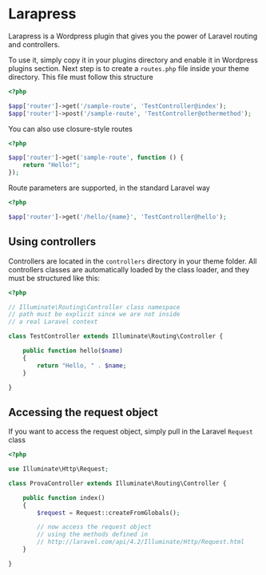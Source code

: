 # Larapress

Larapress is a Wordpress plugin that gives you the power of Laravel routing and controllers.

To use it, simply copy it in your plugins directory and enable it in Wordpress plugins section. Next step is to create a `routes.php` file inside your theme directory. This file must follow this structure

```php
<?php

$app['router']->get('/sample-route', 'TestController@index');
$app['router']->post('/sample-route', 'TestController@othermethod');
```

You can also use closure-style routes

```php
<?php

$app['router']->get('sample-route', function () {
    return "Hello!";
});
```

Route parameters are supported, in the standard Laravel way

```php
<?php

$app['router']->get('/hello/{name}', 'TestController@hello');
```

## Using controllers

Controllers are located in the `controllers` directory in your theme folder. All controllers classes are automatically loaded by the class loader, and they must be structured like this:

```php
<?php

// Illuminate\Routing\Controller class namespace
// path must be explicit since we are not inside
// a real Laravel context

class TestController extends Illuminate\Routing\Controller {

    public function hello($name)
    {
        return "Hello, " . $name;
    }

}
```

## Accessing the request object

If you want to access the request object, simply pull in the Laravel `Request` class

```php
<?php

use Illuminate\Http\Request;

class ProvaController extends Illuminate\Routing\Controller {

    public function index()
    {
        $request = Request::createFromGlobals();

        // now access the request object
        // using the methods defined in
        // http://laravel.com/api/4.2/Illuminate/Http/Request.html
    }

}
```